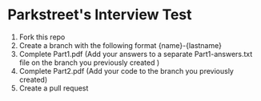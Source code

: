 # Parkstreet's Interview Test
1. Fork this repo
2. Create a branch with the following format {name}-{lastname}
3. Complete Part1.pdf (Add your answers to a separate Part1-answers.txt file on the branch you previously created )
4. Complete Part2.pdf (Add your code to the branch you previously created)
5. Create a pull request 
